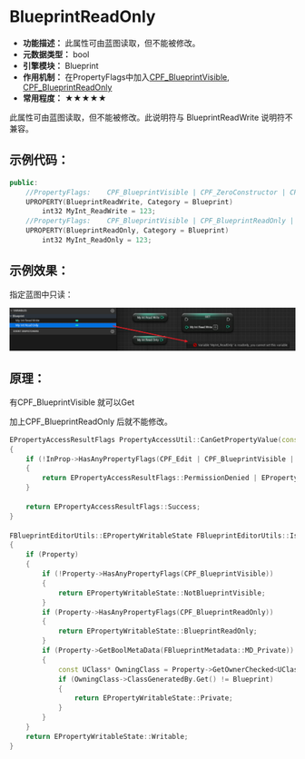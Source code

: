 # BlueprintReadOnly

- **功能描述：** 此属性可由蓝图读取，但不能被修改。
- **元数据类型：** bool
- **引擎模块：** Blueprint
- **作用机制：** 在PropertyFlags中加入[CPF_BlueprintVisible](../../../../Flags/EPropertyFlags/CPF_BlueprintVisible.md), [CPF_BlueprintReadOnly](../../../../Flags/EPropertyFlags/CPF_BlueprintReadOnly.md)
- **常用程度：** ★★★★★

此属性可由蓝图读取，但不能被修改。此说明符与 BlueprintReadWrite 说明符不兼容。

## 示例代码：

```cpp
public:
	//PropertyFlags:	CPF_BlueprintVisible | CPF_ZeroConstructor | CPF_IsPlainOldData | CPF_NoDestructor | CPF_HasGetValueTypeHash | CPF_NativeAccessSpecifierPublic
	UPROPERTY(BlueprintReadWrite, Category = Blueprint)
		int32 MyInt_ReadWrite = 123;
	//PropertyFlags:	CPF_BlueprintVisible | CPF_BlueprintReadOnly | CPF_ZeroConstructor | CPF_IsPlainOldData | CPF_NoDestructor | CPF_HasGetValueTypeHash | CPF_NativeAccessSpecifierPublic
	UPROPERTY(BlueprintReadOnly, Category = Blueprint)
		int32 MyInt_ReadOnly = 123;
```

## 示例效果：

指定蓝图中只读：

![Untitled](Untitled.png)

## 原理：

有CPF_BlueprintVisible 就可以Get

加上CPF_BlueprintReadOnly 后就不能修改。

```cpp
EPropertyAccessResultFlags PropertyAccessUtil::CanGetPropertyValue(const FProperty* InProp)
{
	if (!InProp->HasAnyPropertyFlags(CPF_Edit | CPF_BlueprintVisible | CPF_BlueprintAssignable))
	{
		return EPropertyAccessResultFlags::PermissionDenied | EPropertyAccessResultFlags::AccessProtected;
	}

	return EPropertyAccessResultFlags::Success;
}

FBlueprintEditorUtils::EPropertyWritableState FBlueprintEditorUtils::IsPropertyWritableInBlueprint(const UBlueprint* Blueprint, const FProperty* Property)
{
	if (Property)
	{
		if (!Property->HasAnyPropertyFlags(CPF_BlueprintVisible))
		{
			return EPropertyWritableState::NotBlueprintVisible;
		}
		if (Property->HasAnyPropertyFlags(CPF_BlueprintReadOnly))
		{
			return EPropertyWritableState::BlueprintReadOnly;
		}
		if (Property->GetBoolMetaData(FBlueprintMetadata::MD_Private))
		{
			const UClass* OwningClass = Property->GetOwnerChecked<UClass>();
			if (OwningClass->ClassGeneratedBy.Get() != Blueprint)
			{
				return EPropertyWritableState::Private;
			}
		}
	}
	return EPropertyWritableState::Writable;
}
```